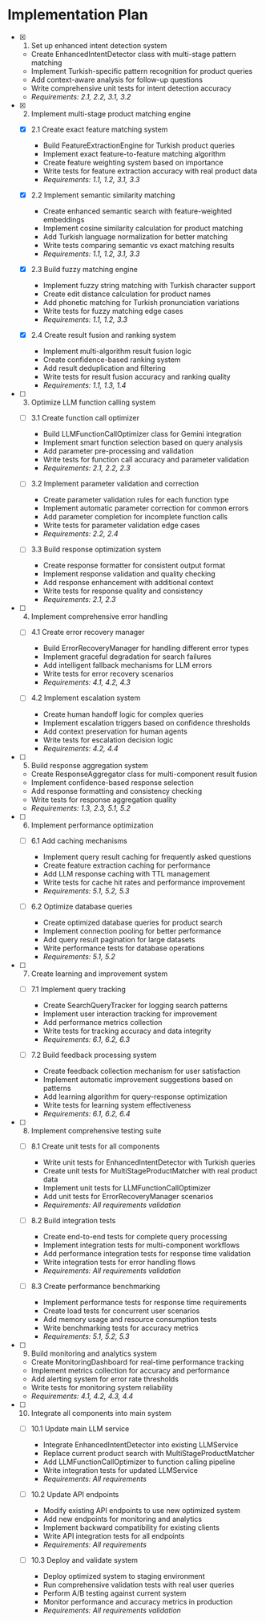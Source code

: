 # Implementation Plan

- [x] 1. Set up enhanced intent detection system
  - Create EnhancedIntentDetector class with multi-stage pattern matching
  - Implement Turkish-specific pattern recognition for product queries
  - Add context-aware analysis for follow-up questions
  - Write comprehensive unit tests for intent detection accuracy
  - _Requirements: 2.1, 2.2, 3.1, 3.2_

- [x] 2. Implement multi-stage product matching engine
  - [x] 2.1 Create exact feature matching system
    - Build FeatureExtractionEngine for Turkish product queries
    - Implement exact feature-to-feature matching algorithm
    - Create feature weighting system based on importance
    - Write tests for feature extraction accuracy with real product data
    - _Requirements: 1.1, 1.2, 3.1, 3.3_

  - [x] 2.2 Implement semantic similarity matching
    - Create enhanced semantic search with feature-weighted embeddings
    - Implement cosine similarity calculation for product matching
    - Add Turkish language normalization for better matching
    - Write tests comparing semantic vs exact matching results
    - _Requirements: 1.1, 1.2, 3.1, 3.3_

  - [x] 2.3 Build fuzzy matching engine
    - Implement fuzzy string matching with Turkish character support
    - Create edit distance calculation for product names
    - Add phonetic matching for Turkish pronunciation variations
    - Write tests for fuzzy matching edge cases
    - _Requirements: 1.1, 1.2, 3.3_

  - [x] 2.4 Create result fusion and ranking system
    - Implement multi-algorithm result fusion logic
    - Create confidence-based ranking system
    - Add result deduplication and filtering
    - Write tests for result fusion accuracy and ranking quality
    - _Requirements: 1.1, 1.3, 1.4_

- [ ] 3. Optimize LLM function calling system
  - [ ] 3.1 Create function call optimizer
    - Build LLMFunctionCallOptimizer class for Gemini integration
    - Implement smart function selection based on query analysis
    - Add parameter pre-processing and validation
    - Write tests for function call accuracy and parameter validation
    - _Requirements: 2.1, 2.2, 2.3_

  - [ ] 3.2 Implement parameter validation and correction
    - Create parameter validation rules for each function type
    - Implement automatic parameter correction for common errors
    - Add parameter completion for incomplete function calls
    - Write tests for parameter validation edge cases
    - _Requirements: 2.2, 2.4_

  - [ ] 3.3 Build response optimization system
    - Create response formatter for consistent output format
    - Implement response validation and quality checking
    - Add response enhancement with additional context
    - Write tests for response quality and consistency
    - _Requirements: 2.1, 2.3_

- [ ] 4. Implement comprehensive error handling
  - [ ] 4.1 Create error recovery manager
    - Build ErrorRecoveryManager for handling different error types
    - Implement graceful degradation for search failures
    - Add intelligent fallback mechanisms for LLM errors
    - Write tests for error recovery scenarios
    - _Requirements: 4.1, 4.2, 4.3_

  - [ ] 4.2 Implement escalation system
    - Create human handoff logic for complex queries
    - Implement escalation triggers based on confidence thresholds
    - Add context preservation for human agents
    - Write tests for escalation decision logic
    - _Requirements: 4.2, 4.4_

- [ ] 5. Build response aggregation system
  - Create ResponseAggregator class for multi-component result fusion
  - Implement confidence-based response selection
  - Add response formatting and consistency checking
  - Write tests for response aggregation quality
  - _Requirements: 1.3, 2.3, 5.1, 5.2_

- [ ] 6. Implement performance optimization
  - [ ] 6.1 Add caching mechanisms
    - Implement query result caching for frequently asked questions
    - Create feature extraction caching for performance
    - Add LLM response caching with TTL management
    - Write tests for cache hit rates and performance improvement
    - _Requirements: 5.1, 5.2, 5.3_

  - [ ] 6.2 Optimize database queries
    - Create optimized database queries for product search
    - Implement connection pooling for better performance
    - Add query result pagination for large datasets
    - Write performance tests for database operations
    - _Requirements: 5.1, 5.2_

- [ ] 7. Create learning and improvement system
  - [ ] 7.1 Implement query tracking
    - Create SearchQueryTracker for logging search patterns
    - Implement user interaction tracking for improvement
    - Add performance metrics collection
    - Write tests for tracking accuracy and data integrity
    - _Requirements: 6.1, 6.2, 6.3_

  - [ ] 7.2 Build feedback processing system
    - Create feedback collection mechanism for user satisfaction
    - Implement automatic improvement suggestions based on patterns
    - Add learning algorithm for query-response optimization
    - Write tests for learning system effectiveness
    - _Requirements: 6.1, 6.2, 6.4_

- [ ] 8. Implement comprehensive testing suite
  - [ ] 8.1 Create unit tests for all components
    - Write unit tests for EnhancedIntentDetector with Turkish queries
    - Create unit tests for MultiStageProductMatcher with real product data
    - Implement unit tests for LLMFunctionCallOptimizer
    - Add unit tests for ErrorRecoveryManager scenarios
    - _Requirements: All requirements validation_

  - [ ] 8.2 Build integration tests
    - Create end-to-end tests for complete query processing
    - Implement integration tests for multi-component workflows
    - Add performance integration tests for response time validation
    - Write integration tests for error handling flows
    - _Requirements: All requirements validation_

  - [ ] 8.3 Create performance benchmarking
    - Implement performance tests for response time requirements
    - Create load tests for concurrent user scenarios
    - Add memory usage and resource consumption tests
    - Write benchmarking tests for accuracy metrics
    - _Requirements: 5.1, 5.2, 5.3_

- [ ] 9. Build monitoring and analytics system
  - Create MonitoringDashboard for real-time performance tracking
  - Implement metrics collection for accuracy and performance
  - Add alerting system for error rate thresholds
  - Write tests for monitoring system reliability
  - _Requirements: 4.1, 4.2, 4.3, 4.4_

- [ ] 10. Integrate all components into main system
  - [ ] 10.1 Update main LLM service
    - Integrate EnhancedIntentDetector into existing LLMService
    - Replace current product search with MultiStageProductMatcher
    - Add LLMFunctionCallOptimizer to function calling pipeline
    - Write integration tests for updated LLMService
    - _Requirements: All requirements_

  - [ ] 10.2 Update API endpoints
    - Modify existing API endpoints to use new optimized system
    - Add new endpoints for monitoring and analytics
    - Implement backward compatibility for existing clients
    - Write API integration tests for all endpoints
    - _Requirements: All requirements_

  - [ ] 10.3 Deploy and validate system
    - Deploy optimized system to staging environment
    - Run comprehensive validation tests with real user queries
    - Perform A/B testing against current system
    - Monitor performance and accuracy metrics in production
    - _Requirements: All requirements validation_